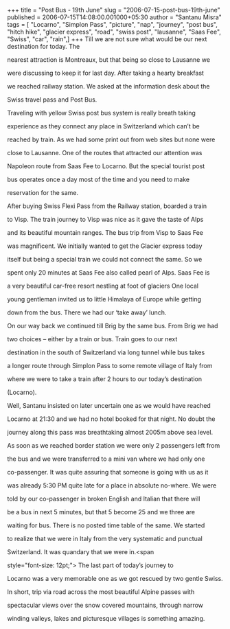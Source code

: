 +++
title = "Post Bus - 19th June"
slug = "2006-07-15-post-bus-19th-june"
published = 2006-07-15T14:08:00.001000+05:30
author = "Santanu Misra"
tags = [ "Locarno", "Simplon Pass", "picture", "nap", "journey", "post bus", "hitch hike", "glacier express", "road", "swiss post", "lausanne", "Saas Fee", "Swiss", "car", "rain",]
+++
Till we are not sure what would be our next destination for today. The

nearest attraction is Montreaux, but that being so close to Lausanne we

were discussing to keep it for last day. After taking a hearty breakfast

we reached railway station. We asked at the information desk about the

Swiss travel pass and Post Bus.



Traveling with yellow Swiss post bus system is really breath taking

experience as they connect any place in Switzerland which can’t be

reached by train. As we had some print out from web sites but none were

close to Lausanne. One of the routes that attracted our attention was

Napoleon route from Saas Fee to Locarno. But the special tourist post

bus operates once a day most of the time and you need to make

reservation for the same.



  

After buying Swiss Flexi Pass from the Railway station, boarded a train

to Visp. The train journey to Visp was nice as it gave the taste of Alps

and its beautiful mountain ranges. The bus trip from Visp to Saas Fee

was magnificent. We initially wanted to get the Glacier express today

itself but being a special train we could not connect the same. So we

spent only 20 minutes at Saas Fee also called pearl of Alps. Saas Fee is

a very beautiful car-free resort nestling at foot of glaciers One local

young gentleman invited us to little Himalaya of Europe while getting

down from the bus. There we had our ‘take away’ lunch.



  



  

On our way back we continued till Brig by the same bus. From Brig we had

two choices – either by a train or bus. Train goes to our next

destination in the south of Switzerland via long tunnel while bus takes

a longer route through Simplon Pass to some remote village of Italy from

where we were to take a train after 2 hours to our today’s destination

(Locarno).







  

Well, Santanu insisted on later uncertain one as we would have reached

Locarno at 21:30 and we had no hotel booked for that night. No doubt the

journey along this pass was breathtaking almost 2005m above sea level.

As soon as we reached border station we were only 2 passengers left from

the bus and we were transferred to a mini van where we had only one

co-passenger. It was quite assuring that someone is going with us as it

was already 5:30 PM quite late for a place in absolute no-where. We were

told by our co-passenger in broken English and Italian that there will

be a bus in next 5 minutes, but that 5 become 25 and we three are

waiting for bus. There is no posted time table of the same. We started

to realize that we were in Italy from the very systematic and punctual

Switzerland. It was quandary that we were in.<span

style="font-size: 12pt;"></span> The last part of today’s journey to

Locarno was a very memorable one as we got rescued by two gentle Swiss.



  

In short, trip via road across the most beautiful Alpine passes with

spectacular views over the snow covered mountains, through narrow

winding valleys, lakes and picturesque villages is something amazing.
